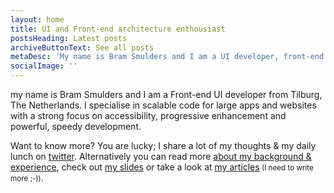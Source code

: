```yaml
---
layout: home
title: UI and Front-end architecture enthousiast
postsHeading: Latest posts
archiveButtonText: See all posts
metaDesc: 'My name is Bram Smulders and I am a UI developer, front-end architect & writer from Tilburg, The Netherlands'
socialImage: ''
---
```


my name is Bram Smulders and I am a Front-end UI developer from Tilburg, The Netherlands. I specialise in scalable code for large apps and websites with a strong focus on accessibility, progressive enhancement and powerful, speedy development.

Want to know more? You are lucky; I share a lot of my thoughts & my daily lunch on [twitter](http://twitter.com/bramsmulders). Alternatively you can read more [about my background & experience](/about), check out [my slides](https://bramsmulders.github.io/slides) or take a look at [my articles](#section:articles)<small> (I need to write more ;-))</small>.
